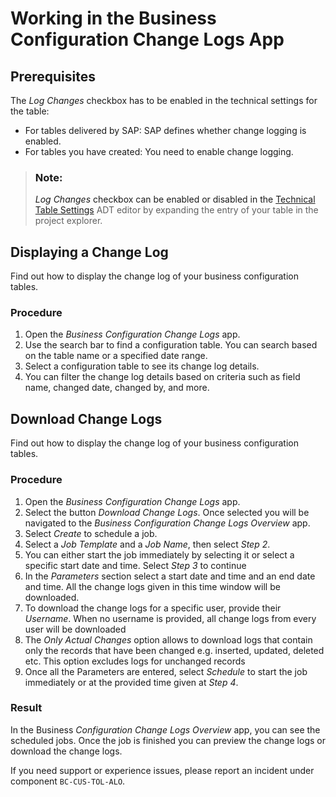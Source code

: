 <!-- loioddd9de0bb41a4ce9a91ac9102b843e83 -->

# Working in the Business Configuration Change Logs App





<a name="loioddd9de0bb41a4ce9a91ac9102b843e83__ViewingAChangeLog_prerequisites"/>

## Prerequisites

The *Log Changes* checkbox has to be enabled in the technical settings for the table:

-   For tables delivered by SAP: SAP defines whether change logging is enabled.
-   For tables you have created: You need to enable change logging.

> ### Note:  
> *Log Changes* checkbox can be enabled or disabled in the [Technical Table Settings](https://help.sap.com/viewer/c238d694b825421f940829321ffa326a/LATEST/en-US/71709cce60c7433ba5563662ce129fe2.html) ADT editor by expanding the entry of your table in the project explorer.



<a name="loioddd9de0bb41a4ce9a91ac9102b843e83__section_shp_ytv_tcc"/>

## Displaying a Change Log

Find out how to display the change log of your business configuration tables.



### Procedure

1.  Open the *Business Configuration Change Logs* app.
2.  Use the search bar to find a configuration table. You can search based on the table name or a specified date range.
3.  Select a configuration table to see its change log details.
4.  You can filter the change log details based on criteria such as field name, changed date, changed by, and more.



<a name="loioddd9de0bb41a4ce9a91ac9102b843e83__section_v2x_p5v_tcc"/>

## Download Change Logs

Find out how to display the change log of your business configuration tables.



### Procedure

1.  Open the *Business Configuration Change Logs* app.
2.  Select the button *Download Change Logs*. Once selected you will be navigated to the *Business Configuration Change Logs Overview* app.
3.  Select *Create* to schedule a job.
4.  Select a *Job Template* and a *Job Name*, then select *Step 2*.
5.  You can either start the job immediately by selecting it or select a specific start date and time. Select *Step 3* to continue
6.  In the *Parameters* section select a start date and time and an end date and time. All the change logs given in this time window will be downloaded.
7.  To download the change logs for a specific user, provide their *Username*. When no username is provided, all change logs from every user will be downloaded
8.  The *Only Actual Changes* option allows to download logs that contain only the records that have been changed e.g. inserted, updated, deleted etc. This option excludes logs for unchanged records
9.  Once all the Parameters are entered, select *Schedule* to start the job immediately or at the provided time given at *Step 4*.



### Result

In the Business *Configuration Change Logs Overview* app, you can see the scheduled jobs. Once the job is finished you can preview the change logs or download the change logs.

If you need support or experience issues, please report an incident under component `BC-CUS-TOL-ALO`.


